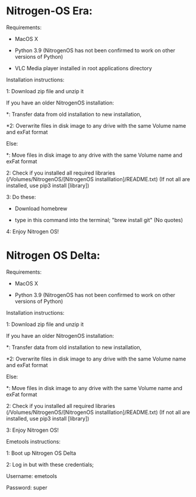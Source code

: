 # Nitrogen-OS Era:
Requirements:

- MacOS X

- Python 3.9 (NitrogenOS has not been confirmed to work on other versions of Python)

- VLC Media player installed in root applications directory

Installation instructions:

1: Download zip file and unzip it

If you have an older NitrogenOS installation:

*: Transfer data from old installation to new installation,

*2: Overwrite files in disk image to any drive with the same Volume name and exFat format

Else:

*: Move files in disk image to any drive with the same Volume name and exFat format

2: Check if you installed all required libraries (/Volumes/NitrogenOS/[NitrogenOS installlation]/README.txt) (If not all are installed, use pip3 install [library])

3: Do these:

- Download homebrew

- type in this command into the terminal; "brew install git" (No quotes)

4: Enjoy Nitrogen OS!

# Nitrogen OS Delta:
Requirements:

- MacOS X

- Python 3.9 (NitrogenOS has not been confirmed to work on other versions of Python)

Installation instructions:

1: Download zip file and unzip it

If you have an older NitrogenOS installation:

*: Transfer data from old installation to new installation,

*2: Overwrite files in disk image to any drive with the same Volume name and exFat format

Else:

*: Move files in disk image to any drive with the same Volume name and exFat format

2: Check if you installed all required libraries (/Volumes/NitrogenOS/[NitrogenOS installlation]/README.txt) (If not all are installed, use pip3 install [library])

3: Enjoy Nitrogen OS!

Emetools instructions:

1: Boot up Nitrogen OS Delta

2: Log in but with these credentials;

Username: emetools

Password: super
